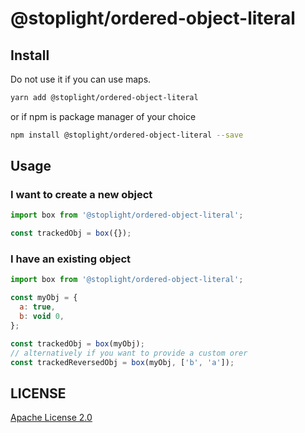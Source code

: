 # @stoplight/ordered-object-literal

## Install

Do not use it if you can use maps.

```sh
yarn add @stoplight/ordered-object-literal
```

or if npm is package manager of your choice

```sh
npm install @stoplight/ordered-object-literal --save
```

## Usage

### I want to create a new object

```js
import box from '@stoplight/ordered-object-literal';

const trackedObj = box({});
```

### I have an existing object

```js
import box from '@stoplight/ordered-object-literal';

const myObj = { 
  a: true,
  b: void 0,
};

const trackedObj = box(myObj);
// alternatively if you want to provide a custom orer
const trackedReversedObj = box(myObj, ['b', 'a']);
```

## LICENSE

[Apache License 2.0](https://github.com/stoplightio/ordered-object-literal/blob/master/LICENSE)
